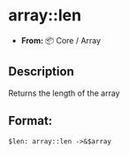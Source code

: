 # array::len
- **From:** 📦 Core / Array

## Description
Returns the length of the array
## Format:
```
$len: array::len ->&$array
```